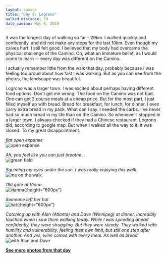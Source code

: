 ```yaml
---
layout: camino
title: "Day 8: Logrono"
walked_distance: 29
date_camino: May 6, 2019
---
```


It was the longest day of walking so far – 29km. I walked quickly and confidently, and did not make any stops for the last 10km. Even though my calves hurt, I still felt good. I believed that my body had overcame the physical challenge of the Camino. Oh, what an immature belief, as I would come to learn -- every day was different on the Camino. 

I actually remember little from the walk that day, probably because I was feeling too proud about how fast I was walking. But as you can see from the photos, the landscape was beautiful. 

Logrono was a larger town. I was excited about perhaps having different food options. Don't get me wrong. The food on the Camino was not bad. One can get 3 course meals at a cheap price. But for the most part, I just filled myself up with bread. Bread for breakfast, for lunch, for dinner. I even carry extra bread in my pack. What can I say. I needed the carbs. I've never had so much bread in my life than on the Camino. So whenever I stopped in a larger town, I always checked if they had a Chinese restaurant. Logrono did, according to google map. But when I walked all the way to it, it was closed. To my great disappointment. 

*flat open expanse*  
![open expanse](https://lh3.googleusercontent.com/FbZt684I4vQjN5bsASb2fzRvZvNQerUBmwRQxoIMEoGi3yRPCWjmBcZfYEMiCdIKkUFYMGHOrg8el2qRgAWt5CF4SVOIbwI4lDt1PdcXV50Jh8s0HgGunZKkVNIbIHROevX34zMpGm5luqcfLIaMLpI_7Ny8ftS-0w8ht6xvYMHBCnNDKxFU_Djd95xgD5UTukajOhxuVqT0XSsYJI55zwNyxqEFkE25frorWzB7kjpkU75bA-xJzsG6-YgAGOs72sNodepIDPVXPSzlQ6et_Mitmj14EEAwxOd6eno0lWikejCKuj-C6ixaYbP0sLItSKaFzljkBTy-r-UH3U_deQeCkITmekAV0Mtmr4bDcxoZd5FNhcXLHoJU6OA2urbwL2L6-cGroPlyvQm6fZ7FJI0EMRBP2TpbF7RCuWU1tw1T7230e1p4UhM-Snk0Rle45hksIEwYb8riQa4jqhaoNz4Nzu7X1uC0Py9xHrXHUzBxCLZVuuNTwg4QHUXsuL4ovve2JOERcA6XabLbVrhQW4YfaxDFECs2Pzi9G0qB1a1ud-mlcjCqArfcbkTf9kN7wcauDWHYYxr0I59_RrcElgGhq4hPVmi4LAjxPQDaqJbZn4iEcyd1WITTaOimVSHW2Dx1wuy12rWl14Wbr9t9w4Ikhd_NZHMk18SkzjeCzXmd4gjWx8pMtg5Vt4LcE9KDYjzwWXG83jpyxuddOKJSd9GQttbVROQJ1CvgmPU7eWBqUkYR37f6zoM=w1840-h566-no)

*Ah, you feel like you can just breathe...*  
![green field](https://lh3.googleusercontent.com/kcpXZRerl0hJ3L83qmwuwQq0k7rjfDt0b74OqWsfzRy7m9-fKPG1Tr8qHcVFXNdzz8fQSPHtXxecC1Vv6wOu9mVlc4ZX_QhYT20z2BTYxLZeNWkt_vqBfcWnMqF8eC5X-F0t8biyVIfrZGEdLmS_vIo3LOasBJH8HPCMGvmTIXjmz0bD5ncRiwir9pizt0OaDMQY-MCTgbiePPHRENxHFqq7YsogvTcIpmdZCzxcCrTpE688un8EKzRwdHUkF566O7QVBgbpeabTJl9J6tvlqXrbrmOH-E5s8qh1LvaxTXCIDEDm93DmnOSFtPwF9CT_2yaHO5w60hrlRLxjqGCKm-97IM-xqSjYqrjEYZzX-SO41ZA-tc98v1JQli5S9UR7V4enLFlIJjQI_xuhKlf9e2g4PAt_laIPWn5O-fB0FMIujMFofqPvEkBeEmesvtjjXk8yF4dn-RVIehKBYNNS2b_iiJFbFyYwnLFgTdJAItRAUettdHHfoI4CXIiqRH4XzBKstUaq4Ai9r_TRbaWTFP5pjK1t3yDUgk-YQkIKd6Yx93Q7JslUyRmoGqwIjCvE6lVoH4_0cdCvy9iu4TzQoLkv-sy0sK_s7Xb_ZiuhLvmuvleopOXoYatHAK-G6fWUwORdzFNr9OMcMPvuKEqSpLJgJGqNE7n0b8sW-xz-sJraF_prUgo7LeBY34hT1lWhEwUemnxz59gz4zlkFqQ7PuGgPsPaC4hdOXYVujrKa9BaRyblLWQxx_c=w1840-h1036-no)

*Squinting my eyes under the sun. I was really enjoying this walk.*  
![me on the walk](https://lh3.googleusercontent.com/1aMdia-kDzJU1mwYceP-l363tfqBJ2jEho2ROdMjRe1RPzPS4_Ka0FTnz5dVdi6Qj-WRpCm7Vn3wznlkpghKghyllo2rXaAaj_sNKXdegokm7f2hcGNa-fh5fwg93iDw82kSc5Mc87VfM4JoEKaDZlBu4gfxr_DVaGi-reXTWPb0ZjW2R_wQb1EhCHqbBSxYOVIFyVNwJu7MqFMNlDJ0ukprmzbphYH9bTq21ZlUWQBrA57rkgldXdFdCj_APpSdak-sOib6Wt_xcyROWb2Endd8uxcdtkYYZ0SeG-K_P6ytP0xQ0nqNHJFYH6ieGzif0KcbWqTuYrLbCNWh2dg_OSE6bgh5JN3lFnqHwDskyaS1RafKgaoYrGWk9EOaFEkeEWLcFEG5MJW2NSA6ywDScJsWgiFLK0C2OxS80Q3dkysl6E7DwUbb-jI-MdyWCbPID_-nAkrrNuZqoVFP8jEBKVbJqIg9DFP2FiLqtXSVk7eSORW8LWFgxLfQOiCFSUHBebBZw5cEdgtkAnXIU0cuhLuoOVbVzi3bvP7IxDJc0wa5dEChvOBGu6DkbJ-4cBTfuSNNqxEcZnqw4SoEe5jNErwvMLYPKqqLEgrQXUv1omto4pGkOwJvP-351cx5tN8XWPt_rXmxwDU7FA2uZ8l4sirsoWt-m-G3ezAEe4L7RBTcmXJX7DoVmd_Ziwb41iBBueH__aSeL-ptGs_f1A8ekXKButry4fm_SRDB7x61amQOFrmbs1OF1XU=w1840-h1036-no)

*Old gate at Viana*  
![vianna](https://lh3.googleusercontent.com/R5iucH6jIBHtFIYk-zqb5HBt_VgHLBbldi_FxrerTQmhTo1ggwe59xfAiWt3siFFKRms_gDiVckwXKwxWvG5WJQoGDGYW53ESvp84zXJuGfhlELuprrigunMzvKoGHiSz5EFdweUWeQ84UJphzVTPlDzdRXrOMyyFBwSuPncsO4BxwjPxS8gTigQzT1Cu_kX5-LeoGnr8ArITY0PmbSByVONSRnuTeVoNcyEdx6numPUYenW4BMmLL86p2eJgueSeeSGjp3FZuIlb2HIDA9OQ2qkzDhtKEQfa4d1p5LYPS0lpD-f0PhtlRN518LhMdand7qNHLw2NzWl0eWrXdPaT9J-lLCInBfnGcghhe_x5IqaGHlY3CQakpaEp7baiKYftcz3yVy8HdztH5gt861HZ5MjF5RptJyiZhxSNC4326s8T-aB_BzT_vupLXA7MLD6qRwhhNQp-LQeuhwdikSh67hbZNAjtr5AVBFl8lEK0rhq9OtXmsvYI3UPmQhuJSWRhRuF-myg1mN9B4izZlK6_fOT6xlyijBeL-8R4ibMHWZo8LHXdw1EMMUNBxp338SsGoUOyzamZmqxxM1zuovAawenaMBvR-rmoM43ihiYLWQw4LXce3jMBqacu2CGhSAZlcB5tI7bWAT6GREEuUx2WN3UK0rgskrBurCkrrQEvUoPZ_kQAQMoxbVW0jKCMHQ9W_GpcGyuNKSPYe4kz2FXBF2rOblWokQMDs1Ig2biEB62UJ3kpWX77Bk=w792-h1406-no){:height="600px"}

*Someone left her hat*  
![hat](https://lh3.googleusercontent.com/9800SHZRHotMYc4nBnbZpX-4dFsSeKlrL6OIWwv86_YgPSzKd6rvYGzyvItCZco38U4gCyk5KWjeaxPUHCAxFc0koOl-H1IIoPUWJqHLYvZ0EhrO0qFUos9Q1ozmadX7JTxDWhg9oQoQ9I3R4Y0LJB7M_eaKfW91PBbyxYvNhTLYZfw92ZzMgwmz1JGU7-Ij9XaMQIrk4OwmH7dlC2-lPvWf7bFAQXu5fXeiWwsStWh6qHXl66FJJ-jDt6CzPdwY-1BdMDMReJGXlcXE7IkRyw9BwpSR8IFPnWPGiZpFm2Rri5_4XB8EplMqyQxZho15ui6lXsvwccEBo4hc_onw-Jgue26kE_dOQmHaltMVPPmN3aF58--q6mUvC72F_UAnOCNAc8Odgf9AppyQGkZab-DI1N987Tg7WvjvH8EKv9OCNGhorc1PzrU-DIZ4NC5_CvWvlm20X4pqSlLXmeXUVG6_XSXiiDGAJAOK4OjoE-NqH2qHgDngyky0PvPQt4beix9IHuCV-JqHUpEbGJCZzWWNm6S4MKVRKryTAtPaO-iOLgcOfsDdAZUPXlobkOhK8vp0sXaM9EKrAaf5d6XPmHxJEgC0s_vjp6y4HjezrCXxbe9hQjFcZwccDAbq-cF7voLMZbfKlVUFPcmz3v5IkDOFhaHBjXOrVeJ71I3xHg74GWuIssdiwcu3dTHYv1jHAesIQs3Bqql-iF90S-BXcCEfXqdcVvL18j-HndjnRSGifu5rIvEn1TQ=w792-h1406-no){:height="600px"}

*Catching up with Alan (Atlanta) and Dave (Winnipeg) at dinner. Incredibly touched when I saw them walking today. While I was speeding ahead confidently, they were struggling. But they were steady. They walked with humility and vulnerability, feeling their own limit, but still one step after another. And yes, wine comes with every meal. As well as bread.*  
![with Alan and Dave](https://lh3.googleusercontent.com/yX6sb2MPSeCjWEEjTSkqINlpNz03O12Yb3HP3nzIP4PoOAsr9iotTreHxZ72198kU0mRUAXk2mWUuEjx2eBXj2vrVQKK_sAioYYvJ5EHy9lA8zkGVMBL4sUxHaqdzxDk72fbSy3YK1VaoSabd0Fyq_TjEBBq512c8-3RUNxcR9m4BcY5qk1piubl4bNDe_ixivXBr3JmAtdeBlH11XSoxTYQR3zRn1CxpR4cjwaQSMRJSda984f5OojbHCVI9VOwPHdHZiJEVdxe_fppStycRRf-qDhgxZ-myu1NUWBcfsdgQGZQT7RD2hAX4ufynzWonC9brq4DLhK20O10ivy7lEtwo4Oazrm-mYnF1NOVwU6_3LLVD9v27Uco7ZdICEf3PFLjYwDY6nNVpEZGhfydkIUaQGfHaZFQXWVmuEz3rwqpdBC3-GXqce5etfvmfgIEqDcQtpX5Dural8WjGUR2_7lYKUxTGaCncZbYvtUiNRDmpzoIyzcpnmePoaAq20Vg0_8wpYGXnq6zElIUv1YrPC4LQkQvcDFT-Qaf_UUsoGk3HEV9aYarl_hdF50OJCRrnIG7UZTzWAoYEzM9iwL1lnNjlHTnjPGb4PKPZu0dKU_bzEjhIDxu3vbpSuM7COyzBkw-Gu5E6RO-stXBgygsj4bot0kGzwLJGGgfYrZuXnxQH_Nuj2-Wrg_cl3vAeL2mMJXZ3bWZlZ9ZWffLScmk9g3wHcsJBtoNH_vUNkALZ8tCcibcS02Q950=w1840-h1380-no)

[**See more photos from that day**](https://photos.app.goo.gl/wb6e9Cj9nUMfvx8e9)

